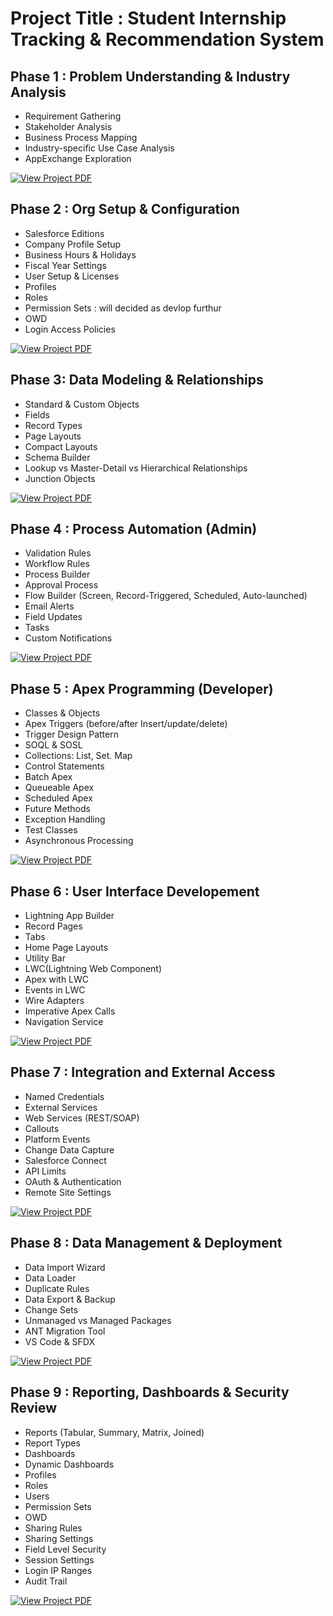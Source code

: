 # Project Title : Student Internship Tracking & Recommendation System

## Phase 1 : Problem Understanding & Industry Analysis

- Requirement Gathering
- Stakeholder Analysis
- Business Process Mapping
- Industry-specific Use Case Analysis
- AppExchange Exploration



[![View Project PDF](https://img.shields.io/badge/VIEW_PROJECT_PDF-blue?style=for-the-badge)](SF_PHASE1.pdf)


## Phase 2 : Org Setup & Configuration

- Salesforce Editions
- Company Profile Setup
- Business Hours & Holidays
- Fiscal Year Settings
- User Setup & Licenses
- Profiles
- Roles
- Permission Sets : will decided as devlop furthur
- OWD
- Login Access Policies

[![View Project PDF](https://img.shields.io/badge/VIEW_PROJECT_PDF-blue?style=for-the-badge)](SF_PHASE2.pdf)


## Phase 3: Data Modeling & Relationships

- Standard & Custom Objects
- Fields
- Record Types
- Page Layouts
- Compact Layouts
- Schema Builder
- Lookup vs Master-Detail vs Hierarchical Relationships
- Junction Objects

[![View Project PDF](https://img.shields.io/badge/VIEW_PROJECT_PDF-blue?style=for-the-badge)](SF_PHASE3.pdf)

## Phase 4 : Process Automation (Admin)

- Validation Rules
- Workflow Rules
- Process Builder
- Approval Process
- Flow Builder (Screen, Record-Triggered, Scheduled, Auto-launched)
- Email Alerts
- Field Updates
- Tasks
- Custom Notifications

  
[![View Project PDF](https://img.shields.io/badge/VIEW_PROJECT_PDF-blue?style=for-the-badge)](SF_PHASEC4.pdf)



## Phase 5 : Apex Programming (Developer)

- Classes & Objects
-  Apex Triggers (before/after Insert/update/delete)
- Trigger Design Pattern
- SOQL & SOSL
 - Collections: List, Set. Map
 - Control Statements
-  Batch Apex
- Queueable Apex
- Scheduled Apex
- Future Methods
- Exception Handling
- Test Classes
 - Asynchronous Processing

  
[![View Project PDF](https://img.shields.io/badge/VIEW_PROJECT_PDF-blue?style=for-the-badge)](SF_PHASEC5.pdf)



## Phase 6 : User Interface Developement 

- Lightning App Builder
- Record Pages
- Tabs
- Home Page Layouts
- Utility Bar
- LWC(Lightning Web Component)
- Apex with LWC
- Events in LWC
- Wire Adapters
- Imperative Apex Calls
- Navigation Service

  
[![View Project PDF](https://img.shields.io/badge/VIEW_PROJECT_PDF-blue?style=for-the-badge)](SF_PHASEC4.pdf)





## Phase 7 : Integration and External Access
- Named Credentials
- External Services
- Web Services (REST/SOAP)
- Callouts
- Platform Events
- Change Data Capture
- Salesforce Connect
- API Limits
- OAuth & Authentication
- Remote Site Settings

  
[![View Project PDF](https://img.shields.io/badge/VIEW_PROJECT_PDF-blue?style=for-the-badge)](SF_PHASE7.pdf)



## Phase 8 : Data Management & Deployment
- Data Import Wizard
- Data Loader
- Duplicate Rules
- Data Export & Backup
- Change Sets
- Unmanaged vs Managed Packages
- ANT Migration Tool
- VS Code & SFDX


[![View Project PDF](https://img.shields.io/badge/VIEW_PROJECT_PDF-blue?style=for-the-badge)](SF_PHASE8.pdf)



## Phase 9 : Reporting, Dashboards & Security Review

- Reports (Tabular, Summary, Matrix, Joined)
- Report Types
- Dashboards
- Dynamic Dashboards
- Profiles
- Roles
- Users
- Permission Sets
- OWD
- Sharing Rules
- Sharing Settings
- Field Level Security
- Session Settings
- Login IP Ranges
- Audit Trail

[![View Project PDF](https://img.shields.io/badge/VIEW_PROJECT_PDF-blue?style=for-the-badge)](SF_PHASE8.pdf)

